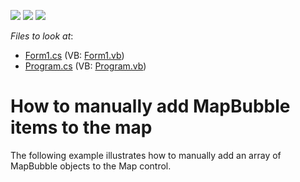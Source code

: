 <!-- default badges list -->
![](https://img.shields.io/endpoint?url=https://codecentral.devexpress.com/api/v1/VersionRange/128576639/16.1.4%2B)
[![](https://img.shields.io/badge/Open_in_DevExpress_Support_Center-FF7200?style=flat-square&logo=DevExpress&logoColor=white)](https://supportcenter.devexpress.com/ticket/details/T116230)
[![](https://img.shields.io/badge/📖_How_to_use_DevExpress_Examples-e9f6fc?style=flat-square)](https://docs.devexpress.com/GeneralInformation/403183)
<!-- default badges end -->
<!-- default file list -->
*Files to look at*:

* [Form1.cs](./CS/MapBubbleItem/Form1.cs) (VB: [Form1.vb](./VB/MapBubbleItem/Form1.vb))
* [Program.cs](./CS/MapBubbleItem/Program.cs) (VB: [Program.vb](./VB/MapBubbleItem/Program.vb))
<!-- default file list end -->
# How to manually add MapBubble items to the map


The following example illustrates how to manually add an array of MapBubble objects to the Map control.

<br/>


